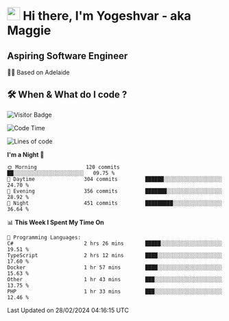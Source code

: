 <h1><img src="https://emojis.slackmojis.com/emojis/images/1531849430/4246/blob-sunglasses.gif?1531849430" width="30"/> Hi there, I'm Yogeshvar - aka Maggie</h1>

## Aspiring Software Engineer
🏂🏻  Based on Adelaide 

## 🛠 When & What do I code ?  

![Visitor Badge](https://visitor-badge.feriirawann.repl.co?username=yogeshvar&repo=yogeshvar&label=Visitors&style=plastic&color=%23457BFF&contentType=svg)

<!--START_SECTION:waka-->
![Code Time](http://img.shields.io/badge/Code%20Time-2%2C714%20hrs%2030%20mins-blue)

![Lines of code](https://img.shields.io/badge/From%20Hello%20World%20I%27ve%20Written-4.1%20million%20lines%20of%20code-blue)

**I'm a Night 🦉** 

```text
🌞 Morning                120 commits         ██░░░░░░░░░░░░░░░░░░░░░░░   09.75 % 
🌆 Daytime                304 commits         ██████░░░░░░░░░░░░░░░░░░░   24.70 % 
🌃 Evening                356 commits         ███████░░░░░░░░░░░░░░░░░░   28.92 % 
🌙 Night                  451 commits         █████████░░░░░░░░░░░░░░░░   36.64 % 
```


📊 **This Week I Spent My Time On** 

```text
💬 Programming Languages: 
C#                       2 hrs 26 mins       █████░░░░░░░░░░░░░░░░░░░░   19.51 % 
TypeScript               2 hrs 12 mins       ████░░░░░░░░░░░░░░░░░░░░░   17.60 % 
Docker                   1 hr 57 mins        ████░░░░░░░░░░░░░░░░░░░░░   15.63 % 
Other                    1 hr 43 mins        ███░░░░░░░░░░░░░░░░░░░░░░   13.75 % 
PHP                      1 hr 33 mins        ███░░░░░░░░░░░░░░░░░░░░░░   12.46 % 
```


 Last Updated on 28/02/2024 04:16:15 UTC
<!--END_SECTION:waka-->
